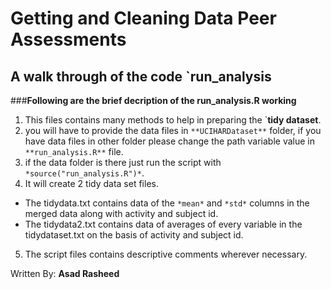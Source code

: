 # Getting and Cleaning Data Peer Assessments

## A walk through of the code `**run_analysis**

###**Following are the brief decription of the run_analysis.R working**

1. This files contains many methods to help in preparing the `**tidy dataset**.
2. you will have to provide the data files in `**UCIHARDataset**` folder, if you have data files in other folder please change the path variable value in `**run_analysis.R**` file.
3. if the data folder is there just run the script with `*source("run_analysis.R")*`.
4. It will create 2 tidy data set files.
  - The tidydata.txt contains data of the `*mean*` and `*std*` columns in the merged data along with activity and subject id.
  - The tidydata2.txt contains data of averages of every variable in the tidydataset.txt on the basis of activity and subject id.
5. The script files contains descriptive comments wherever necessary.

Written By:
**Asad Rasheed**
